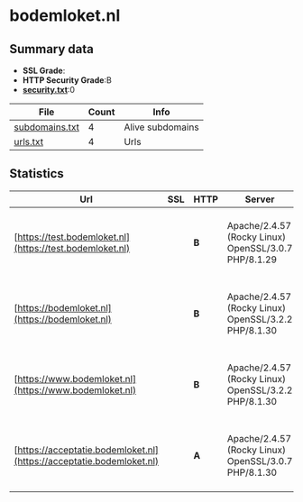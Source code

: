

# bodemloket.nl
## Summary data


 - **SSL Grade**:
 - **HTTP Security Grade**:B
 - **[security.txt](https://www.digitaleoverheid.nl/nieuws/standaard-security-txt-nu-verplicht-voor-overheid/)**:0


| File       | Count | Info |
|------------|-------|------|
|[subdomains.txt](/data/bodemloket.nl/subdomains.txt)|4|Alive subdomains|
|[urls.txt](/data/bodemloket.nl/urls.txt)|4|Urls|


## Statistics


| Url | SSL | HTTP | Server | Cookie | HSTS | CORS | CTO | CSP | XFO | XXP | RP |FP| Tech |Title |
|--------|-------|-------|------|------|------|------|------|------|------|------|------|------|------|------|
|[https://test.bodemloket.nl](https://test.bodemloket.nl)| | **B**|Apache/2.4.57 (Rocky Linux) OpenSSL/3.0.7 PHP/8.1.29| |:white_check_mark: | | | | :white_check_mark: | | :white_check_mark: | |Apache HTTP Server:2.4.57 Drupal:10 HSTS OpenSSL:3.0.7 PHP:8.1.29|Home | Bodemloke...|
|[https://bodemloket.nl](https://bodemloket.nl)| | **B**|Apache/2.4.57 (Rocky Linux) OpenSSL/3.2.2 PHP/8.1.30| |:white_check_mark: | | | | :white_check_mark: | | :white_check_mark: | |Apache HTTP Server:2.4.57 Drupal:10 HSTS OpenSSL:3.2.2 PHP:8.1.30|Home | Bodemloke...|
|[https://www.bodemloket.nl](https://www.bodemloket.nl)| | **B**|Apache/2.4.57 (Rocky Linux) OpenSSL/3.2.2 PHP/8.1.30| |:white_check_mark: | | | | :white_check_mark: | | :white_check_mark: | |Apache HTTP Server:2.4.57 Drupal:10 HSTS OpenSSL:3.2.2 PHP:8.1.30|Home | Bodemloke...|
|[https://acceptatie.bodemloket.nl](https://acceptatie.bodemloket.nl)| | **A**|Apache/2.4.57 (Rocky Linux) OpenSSL/3.0.7 PHP/8.1.30| |:white_check_mark: | | | :white_check_mark:| :white_check_mark: | | :white_check_mark: | |Apache HTTP Server:2.4.57 Drupal:10 HSTS OpenSSL:3.0.7 PHP:8.1.30|Home | Bodemloke...|


